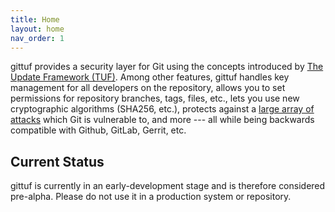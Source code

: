 ```yaml
---
title: Home
layout: home
nav_order: 1
---
```


gittuf provides a security layer for Git using the concepts introduced by
[The Update Framework (TUF)]. Among other features, gittuf handles key 
management for all developers on the repository, allows you to set
permissions for repository branches, tags, files, etc., lets you use
new cryptographic algorithms (SHA256, etc.), protects against a 
[large array of attacks] which Git is vulnerable to, and more --- all
while being backwards compatible with Github, GitLab, Gerrit, etc.

## Current Status

gittuf is currently in an early-development stage and is therefore considered
pre-alpha. Please do not use it in a production system or repository.


[The Update Framework (TUF)]: https://theupdateframework.io
[large array of attacks]: https://ssl.engineering.nyu.edu/papers/torres_toto_usenixsec-2016.pdf
